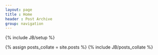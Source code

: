 ```yaml
---
layout: page
title : Home
header : Post Archive
group: navigation
---
```

{% include JB/setup %}

{% assign posts_collate = site.posts %}
{% include JB/posts_collate %}
